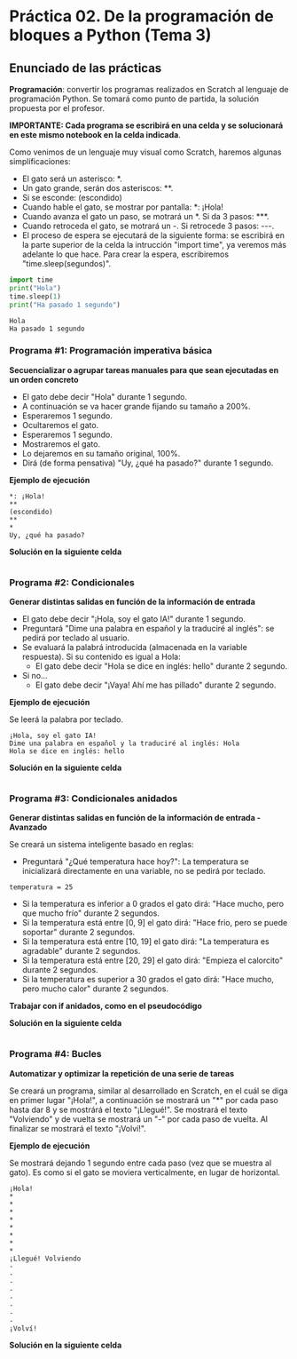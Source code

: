 # Práctica 02. De la programación de bloques a Python (Tema 3)
## Enunciado  de las prácticas

**Programación**: convertir los programas realizados en Scratch al lenguaje de programación Python. Se tomará como punto de partida, la solución propuesta por el profesor. 


**IMPORTANTE: Cada programa se escribirá en una celda y se solucionará en este mismo notebook en la celda indicada**. 

Como venimos de un lenguaje muy visual como Scratch, haremos algunas simplificaciones:
- El gato será un asterisco: *.
- Un gato grande, serán dos asteriscos: **.
- Si se esconde: (escondido)
- Cuando hable el gato, se mostrar por pantalla: *: ¡Hola!
- Cuando avanza el gato un paso, se motrará un *. Si da 3 pasos: ***.
- Cuando retroceda el gato, se motrará un -. Si retrocede 3 pasos: ---.
- El proceso de espera se ejecutará de la siguiente forma: se escribirá en la parte superior de la celda la intrucción "import time", ya veremos más adelante lo que hace. Para crear la espera, escribiremos "time.sleep(segundos)".


```python
import time
print("Hola")
time.sleep(1)
print("Ha pasado 1 segundo")
```

    Hola
    Ha pasado 1 segundo
    

### Programa #1: Programación imperativa básica
**Secuencializar o agrupar tareas manuales para que sean ejecutadas en un orden concreto**
- El gato debe decir "Hola" durante 1 segundo.
- A continuación se va hacer grande fijando su tamaño a 200%.
- Esperaremos 1 segundo.
- Ocultaremos el gato.
- Esperaremos 1 segundo.
- Mostraremos el gato.
- Lo dejaremos en su tamaño original, 100%.
- Dirá (de forma pensativa) "Uy, ¿qué ha pasado?" durante 1 segundo.

**Ejemplo de ejecución**
```
*: ¡Hola!
**
(escondido)
**
*
Uy, ¿qué ha pasado?
```

**Solución en la siguiente celda**


```python

```

### Programa #2: Condicionales
**Generar distintas salidas en función de la información de entrada**
- El gato debe decir "¡Hola, soy el gato IA!" durante 1 segundo.
- Preguntará "Dime una palabra en español y la traduciré al inglés": se pedirá por teclado al usuario.
- Se evaluará la palabrá introducida (almacenada en la variable respuesta). Si su contenido es igual a Hola:
   + El gato debe decir "Hola se dice en inglés: hello" durante 2 segundo.
- Si no...
   + El gato debe decir "¡Vaya! Ahí me has pillado" durante 2 segundo.

**Ejemplo de ejecución**

Se leerá la palabra por teclado.

```
¡Hola, soy el gato IA!
Dime una palabra en español y la traduciré al inglés: Hola
Hola se dice en inglés: hello
```

**Solución en la siguiente celda**


```python

```

### Programa #3: Condicionales anidados
**Generar distintas salidas en función de la información de entrada - Avanzado**

Se creará un sistema inteligente basado en reglas:
- Preguntará "¿Qué temperatura hace hoy?": La temperatura se inicializará directamente en una variable, no se pedirá por teclado.
```
temperatura = 25
```
- Si la temperatura es inferior a 0 grados el gato dirá: "Hace mucho, pero que mucho frío" durante 2 segundos.
- Si la temperatura está entre [0, 9] el gato dirá: "Hace frio, pero se puede soportar" durante 2 segundos.
- Si la temperatura está entre [10, 19] el gato dirá: "La temperatura es agradable" durante 2 segundos.
- Si la temperatura está entre [20, 29] el gato dirá: "Empieza el calorcito" durante 2 segundos.
- Si la temperatura es superior a 30 grados el gato dirá: "Hace mucho, pero mucho calor" durante 2 segundos.

**Trabajar con if anidados, como en el pseudocódigo**

**Solución en la siguiente celda**


```python

```

### Programa #4: Bucles
**Automatizar y optimizar la repetición de una serie de tareas**

Se creará un programa, similar al desarrollado en Scratch, en el cuál se diga en primer lugar "¡Hola!", a continuación se mostrará un "\*" por cada paso hasta dar 8 y se mostrárá el texto "¡Llegué!". Se mostrará el texto "Volviendo" y de vuelta se mostrará un "-" por cada paso de vuelta. Al finalizar se mostrará el texto "¡Volví!".

**Ejemplo de ejecución**

Se mostrará dejando 1 segundo entre cada paso (vez que se muestra al gato). Es como si el gato se moviera verticalmente, en lugar de horizontal.

```
¡Hola!
*
*
*
*
*
*
*
*
¡Llegué! Volviendo 
-
-
-
-
-
-
-
-
¡Volví!
```

**Solución en la siguiente celda**


```python

```
